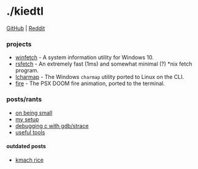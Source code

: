 # ./kiedtl

[GitHub](https://github.com/kiedtl) | [Reddit](https://old.reddit.com/u/kiedtl)

### projects

- [winfetch](https://github.com/lptstr/winfetch) - A system information utility for Windows 10.
- [rsfetch](https://github.com/rsfetch/rsfetch) - An extremely fast (1ms) and somewhat minimal (?) *nix fetch program.
- [lcharmap](https://github.com/lptstr/lcharmap) - The Windows `charmap` utility ported to Linux on the CLI.
- [fire](https://github.com/lptstr/fire) - The PSX DOOM fire animation, ported to the terminal.

### posts/rants
- [on being small](/blog/mnml.html)
- [my setup](/blog/3dot14.html)
- [debugging c with gdb/strace](/blog/c-gdb.html)
- [useful tools](/blog/toolbox.html)

#### outdated posts
- [kmach rice](/blog/kmach.html)
